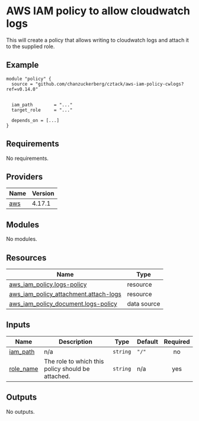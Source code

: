 # AWS IAM policy  to allow cloudwatch logs

This will create a policy that allows writing to cloudwatch logs and attach it to the supplied role.

## Example

```hcl
module "policy" {
  source = "github.com/chanzuckerberg/cztack/aws-iam-policy-cwlogs?ref=v0.14.0"


  iam_path        = "..."
  target_role     = "..."

  depends_on = [...]
}
```


<!-- START -->
## Requirements

No requirements.

## Providers

| Name | Version |
|------|---------|
| <a name="provider_aws"></a> [aws](#provider\_aws) | 4.17.1 |

## Modules

No modules.

## Resources

| Name | Type |
|------|------|
| [aws_iam_policy.logs-policy](https://registry.terraform.io/providers/hashicorp/aws/latest/docs/resources/iam_policy) | resource |
| [aws_iam_policy_attachment.attach-logs](https://registry.terraform.io/providers/hashicorp/aws/latest/docs/resources/iam_policy_attachment) | resource |
| [aws_iam_policy_document.logs-policy](https://registry.terraform.io/providers/hashicorp/aws/latest/docs/data-sources/iam_policy_document) | data source |

## Inputs

| Name | Description | Type | Default | Required |
|------|-------------|------|---------|:--------:|
| <a name="input_iam_path"></a> [iam\_path](#input\_iam\_path) | n/a | `string` | `"/"` | no |
| <a name="input_role_name"></a> [role\_name](#input\_role\_name) | The role to which this policy should be attached. | `string` | n/a | yes |

## Outputs

No outputs.
<!-- END -->
